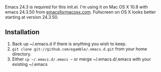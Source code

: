 Emacs 24.3 is required for this init.el. I'm using it on Mac OS X 10.8 with emacs 24.3.50 from [emacsformacosx.com](http://emacsformacosx.com/). Fullscreen on OS X looks better starting at version 24.3.50.

## Installation
1. Back up ~/.emacs.d if there is anything you wish to keep.
2. `git clone git://github.com/egamble/.emacs.d.git` from your home directory.
3. Either `cp ~/.emacs.d/.emacs ~` or merge ~/.emacs.d/.emacs with your existing ~/.emacs
